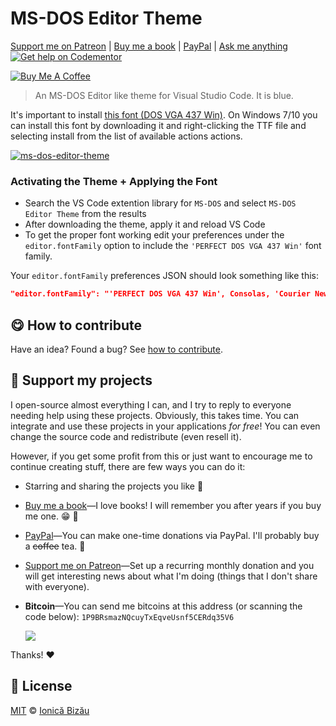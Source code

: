 <!-- Please do not edit this file. Edit the `blah` field in the `package.json` instead. If in doubt, open an issue. -->


# MS-DOS Editor Theme

 [Support me on Patreon][patreon] |  [Buy me a book][amazon] |  [PayPal][paypal-donations] |  [Ask me anything](https://github.com/IonicaBizau/ama) [![Get help on Codementor](https://cdn.codementor.io/badges/get_help_github.svg)](https://www.codementor.io/johnnyb?utm_source=github&utm_medium=button&utm_term=johnnyb&utm_campaign=github)

<a href="https://www.buymeacoffee.com/H96WwChMy" target="_blank"><img src="https://www.buymeacoffee.com/assets/img/custom_images/yellow_img.png" alt="Buy Me A Coffee"></a>

> An MS-DOS Editor like theme for Visual Studio Code. It is blue.

It's important to install [this font (DOS VGA 437 Win)](https://www.dafont.com/perfect-dos-vga-437.font).
On Windows 7/10 you can install this font by downloading it and right-clicking the TTF file and selecting install from the list of available actions actions.

[![ms-dos-editor-theme](https://i.imgur.com/dPXIhK5.png)](#)

### Activating the Theme + Applying the Font


 - Search the VS Code extention library for `MS-DOS` and select `MS-DOS Editor Theme` from the results
 - After downloading the theme, apply it and reload VS Code
 - To get the proper font working edit your preferences under the `editor.fontFamily` option to include the `'PERFECT DOS VGA 437 Win'` font family.

Your `editor.fontFamily` preferences JSON should look something like this:
```json
"editor.fontFamily": "'PERFECT DOS VGA 437 Win', Consolas, 'Courier New', monospace"
```


## :yum: How to contribute
Have an idea? Found a bug? See [how to contribute][contributing].


## :sparkling_heart: Support my projects

I open-source almost everything I can, and I try to reply to everyone needing help using these projects. Obviously,
this takes time. You can integrate and use these projects in your applications *for free*! You can even change the source code and redistribute (even resell it).

However, if you get some profit from this or just want to encourage me to continue creating stuff, there are few ways you can do it:


 - Starring and sharing the projects you like :rocket:
 - [Buy me a book][amazon]—I love books! I will remember you after years if you buy me one. :grin: :book:
 - [PayPal][paypal-donations]—You can make one-time donations via PayPal. I'll probably buy a ~~coffee~~ tea. :tea:
 - [Support me on Patreon][patreon]—Set up a recurring monthly donation and you will get interesting news about what I'm doing (things that I don't share with everyone).
 - **Bitcoin**—You can send me bitcoins at this address (or scanning the code below): `1P9BRsmazNQcuyTxEqveUsnf5CERdq35V6`

    ![](https://i.imgur.com/z6OQI95.png)


Thanks! :heart:



## :scroll: License

[MIT][license] © [Ionică Bizău][website]


[patreon]: https://www.patreon.com/ionicabizau
[amazon]: http://amzn.eu/hRo9sIZ
[paypal-donations]: https://www.paypal.com/cgi-bin/webscr?cmd=_s-xclick&hosted_button_id=RVXDDLKKLQRJW

[license]: http://showalicense.com/?fullname=Ionic%C4%83%20Biz%C4%83u%20%3Cbizauionica%40gmail.com%3E%20(https%3A%2F%2Fionicabizau.net)&year=2018#license-mit
[website]: https://ionicabizau.net
[contributing]: /CONTRIBUTING.md
[docs]: /DOCUMENTATION.md
